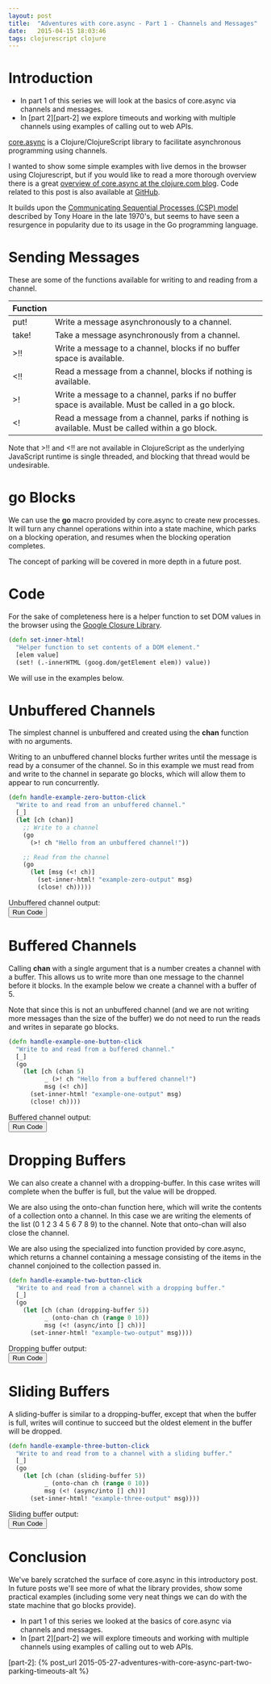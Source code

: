 ```yaml
---
layout: post
title:  "Adventures with core.async - Part 1 - Channels and Messages"
date:   2015-04-15 18:03:46
tags: clojurescript clojure
---
```




# Introduction

- In part 1 of this series we will look at the basics of core.async via channels and messages.
- In [part 2][part-2] we explore timeouts and working with multiple channels using examples of calling out to web APIs.

[core.async][core-async] is a Clojure/ClojureScript library to facilitate asynchronous programming using channels.

I wanted to show some simple examples with live demos in the browser using Clojurescript, but if you would like to read a more thorough overview there is a great [overview of core.async at the clojure.com blog][core-blog-post]. Code related to this post is also available at [GitHub][source-code].

It builds upon the [Communicating Sequential Processes (CSP) model][csp-wiki] described by Tony Hoare in the late 1970's, but seems to have seen a resurgence in popularity due to its usage in the Go programming language.


[core-async]: https://github.com/clojure/core.async
[core-blog-post]: http://clojure.com/blog/2013/06/28/clojure-core-async-channels.html
[csp-wiki]: http://en.wikipedia.org/wiki/Communicating_sequential_processes
[source-code]: https://github.com/wtfleming/clojurescript-examples/tree/master/core-async-examples


# Sending Messages

These are some of the functions available for writing to and reading from a channel.

| Function |  |
|----------|--------|
|put!      | Write a message asynchronously to a channel.      |
|take! | Take a message asynchronously from a channel. |
| >!! | Write a message to a channel, blocks if no buffer space is available.|
| <!! | Read a message from a channel, blocks if nothing is available.|
| >! | Write a message to a channel, parks if no buffer space is available. Must be called in a go block. |
| <! | Read a message from a channel, parks if nothing is available. Must be called within a go block. |

Note that >!! and <!! are not available in ClojureScript as the underlying JavaScript runtime is single threaded, and blocking that thread would be undesirable.

# go Blocks

We can use the **go** macro provided by core.async to create new processes. It will turn any channel operations within into a state machine, which parks on a blocking operation, and resumes when the blocking operation completes.

The concept of parking will be covered in more depth in a future post.

# Code

For the sake of completeness here is a helper function to set DOM values in the browser using the [Google Closure Library][closure].

[closure]: https://developers.google.com/closure/library/

```clojure
(defn set-inner-html!
  "Helper function to set contents of a DOM element."
  [elem value]
  (set! (.-innerHTML (goog.dom/getElement elem)) value))
```

We will use in the examples below.


# Unbuffered Channels

The simplest channel is unbuffered and created using the **chan** function with no arguments.

Writing to an unbuffered channel blocks further writes until the message is read by a consumer of the channel. So in this example we must read from and write to the channel in separate go blocks, which will allow them to appear to run concurrently.



```clojure
(defn handle-example-zero-button-click
  "Write to and read from an unbuffered channel."
  [_]
  (let [ch (chan)]
    ;; Write to a channel
    (go
      (>! ch "Hello from an unbuffered channel!"))

    ;; Read from the channel
    (go
      (let [msg (<! ch)]
        (set-inner-html! "example-zero-output" msg)
        (close! ch)))))
```


<section>
<span>Unbuffered channel output: </span>
<span id="example-zero-output"></span>
</section>
<button id="example-zero-button">Run Code</button>

# Buffered Channels

Calling **chan** with a single argument that is a number creates a channel with a buffer. This allows us to write more than one message to the channel before it blocks. In the example below we create a channel with a buffer of 5.

Note that since this is not an unbuffered channel (and we are not writing more messages than the size of the buffer) we do not need to run the reads and writes in separate go blocks.

```clojure
(defn handle-example-one-button-click
  "Write to and read from a buffered channel."
  [_]
  (go
    (let [ch (chan 5)
          _ (>! ch "Hello from a buffered channel!")
          msg (<! ch)]
      (set-inner-html! "example-one-output" msg)
      (close! ch))))
```

<section>
<span>Buffered channel output: </span>
<span id="example-one-output"></span>
</section>
<button id="example-one-button">Run Code</button>

# Dropping Buffers

We can also create a channel with a dropping-buffer. In this case writes will complete when the buffer is full, but the value will be dropped.

We are also using the onto-chan function here, which will write the contents of a collection onto a channel. In this case we are writing the elements of the list (0 1 2 3 4 5 6 7 8 9) to the channel. Note that onto-chan will also close the channel.

We are also using the specialized into function provided by core.async, which returns a channel containing a message consisting of the items in the channel conjoined to the collection passed in.

```clojure
(defn handle-example-two-button-click
  "Write to and read from a channel with a dropping buffer."
  [_]
  (go
    (let [ch (chan (dropping-buffer 5))
          _ (onto-chan ch (range 0 10))
          msg (<! (async/into [] ch))]
      (set-inner-html! "example-two-output" msg))))
```

<section>
<span>Dropping buffer output: </span>
<span id="example-two-output"></span>
</section>
<button id="example-two-button">Run Code</button>

# Sliding Buffers

A sliding-buffer is similar to a dropping-buffer, except that when the buffer is full, writes will continue to succeed but the oldest element in the buffer will be dropped.

```clojure
(defn handle-example-three-button-click
  "Write to and read from to a channel with a sliding buffer."
  [_]
  (go
    (let [ch (chan (sliding-buffer 5))
          _ (onto-chan ch (range 0 10))
          msg (<! (async/into [] ch))]
      (set-inner-html! "example-three-output" msg))))
```

<section>
<span>Sliding buffer output: </span>
<span id="example-three-output"></span>
</section>
<button id="example-three-button">Run Code</button>



# Conclusion

We've barely scratched the surface of core.async in this introductory post. In future posts we'll see more of what the library provides, show some practical examples (including some very neat things we can do with the state machine that go blocks provide).

- In part 1 of this series we looked at the basics of core.async via channels and messages.
- In [part 2][part-2] we will explore timeouts and working with multiple channels using examples of calling out to web APIs.


[part-2]: {% post_url 2015-05-27-adventures-with-core-async-part-two-parking-timeouts-alt %}

<script src="/js/core-async-examples.js"> </script>

